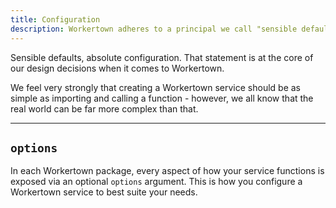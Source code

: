 ```yaml
---
title: Configuration
description: Workertown adheres to a principal we call "sensible defaults, absolute configuration".
---
```


Sensible defaults, absolute configuration. That statement is at the core of our
design decisions when it comes to Workertown.

We feel very strongly that creating a Workertown service should be as simple as
importing and calling a function - however, we all know that the real world can
be far more complex than that.

---

## `options`

In each Workertown package, every aspect of how your service functions is
exposed via an optional `options` argument. This is how you configure a
Workertown service to best suite your needs.
